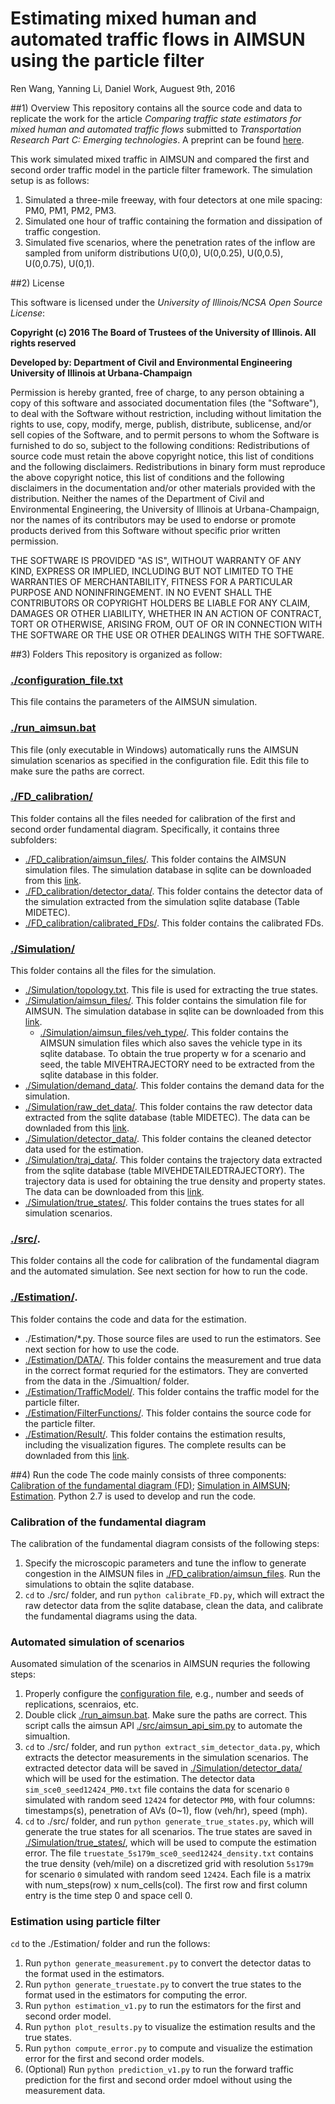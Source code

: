 # Estimating mixed human and automated traffic flows in AIMSUN using the particle filter
Ren Wang, Yanning Li, Daniel Work, Auguest 9th, 2016

##1) Overview
This repository contains all the source code and data to replicate the work for the article *Comparing traffic state estimators for mixed human and automated traffic flows* submitted to *Transportation Research Part C: Emerging technologies*. A preprint can be found [here](https://www.dropbox.com/s/lmbzgdx6r8bnr4u/WangLiWork2016.pdf?dl=0).

This work simulated mixed traffic in AIMSUN and compared the first and second order traffic model in the particle filter framework. The simulation setup is as follows:
1. Simulated a three-mile freeway, with four detectors at one mile spacing: PM0, PM1, PM2, PM3.
2. Simulated one hour of traffic containing the formation and dissipation of traffic congestion.
3. Simulated five scenarios, where the penetration rates of the inflow are sampled from uniform distributions U(0,0), U(0,0.25), U(0,0.5), U(0,0.75), U(0,1). 

##2) License

This software is licensed under the *University of Illinois/NCSA Open Source License*:

**Copyright (c) 2016 The Board of Trustees of the University of Illinois. All rights reserved**

**Developed by: Department of Civil and Environmental Engineering University of Illinois at Urbana-Champaign**

Permission is hereby granted, free of charge, to any person obtaining a copy of this software and associated documentation files (the "Software"), to deal with the Software without restriction, including without limitation the rights to use, copy, modify, merge, publish, distribute, sublicense, and/or sell copies of the Software, and to permit persons to whom the Software is furnished to do so, subject to the following conditions: Redistributions of source code must retain the above copyright notice, this list of conditions and the following disclaimers. Redistributions in binary form must reproduce the above copyright notice, this list of conditions and the following disclaimers in the documentation and/or other materials provided with the distribution. Neither the names of the Department of Civil and Environmental Engineering, the University of Illinois at Urbana-Champaign, nor the names of its contributors may be used to endorse or promote products derived from this Software without specific prior written permission.

THE SOFTWARE IS PROVIDED "AS IS", WITHOUT WARRANTY OF ANY KIND, EXPRESS OR IMPLIED, INCLUDING BUT NOT LIMITED TO THE WARRANTIES OF MERCHANTABILITY, FITNESS FOR A PARTICULAR PURPOSE AND NONINFRINGEMENT. IN NO EVENT SHALL THE CONTRIBUTORS OR COPYRIGHT HOLDERS BE LIABLE FOR ANY CLAIM, DAMAGES OR OTHER LIABILITY, WHETHER IN AN ACTION OF CONTRACT, TORT OR OTHERWISE, ARISING FROM, OUT OF OR IN CONNECTION WITH THE SOFTWARE OR THE USE OR OTHER DEALINGS WITH THE SOFTWARE.

##3) Folders
This repository is organized as follow:

### [./configuration_file.txt](https://github.com/Lab-Work/AIMSUN_with_AVs/blob/master/configuration_file.txt)
This file contains the parameters of the AIMSUN simulation.

### [./run_aimsun.bat](https://github.com/Lab-Work/AIMSUN_with_AVs/blob/master/run_aimsun.bat) 
This file (only executable in Windows) automatically runs the AIMSUN simulation scenarios as specified in the configuration file. Edit this file to make sure the paths are correct.

### [./FD_calibration/](https://github.com/Lab-Work/AIMSUN_with_AVs/tree/master/FD_calibration)
This folder contains all the files needed for calibration of the first and second order fundamental diagram. Specifically, it contains three subfolders:
- [./FD_calibration/aimsun_files/](https://github.com/Lab-Work/AIMSUN_with_AVs/tree/master/FD_calibration/aimsun_files). This folder contains the AIMSUN simulation files. The simulation database in sqlite can be downloaded from this [link](https://uofi.box.com/s/ldlolkbtwoloff9y9p8ap4glaqix7ufg).
- [./FD_calibration/detector_data/](https://github.com/Lab-Work/AIMSUN_with_AVs/tree/master/FD_calibration/detector_data). This folder contains the detector data of the simulation extracted from the simulation sqlite database (Table MIDETEC).
- [./FD_calibration/calibrated_FDs/](https://github.com/Lab-Work/AIMSUN_with_AVs/tree/master/FD_calibration/calibrated_FDs). This folder contains the calibrated FDs.

### [./Simulation/](https://github.com/Lab-Work/AIMSUN_with_AVs/tree/master/Simulation)
This folder contains all the files for the simulation.
- [./Simulation/topology.txt](https://github.com/Lab-Work/AIMSUN_with_AVs/blob/master/Simulation/topology.txt). This file is used for extracting the true states.
- [./Simulation/aimsun_files/](https://github.com/Lab-Work/AIMSUN_with_AVs/tree/master/Simulation/aimsun_files). This folder contains the simulation file for AIMSUN. The simulation database in sqlite can be downloaded from this [link](https://uofi.box.com/s/yzbi3a7hyzihg00oam8uhf3qa79gzpf0). 
  * [./Simulation/aimsun_files/veh_type/](https://github.com/Lab-Work/AIMSUN_with_AVs/tree/master/Simulation/aimsun_files/veh_types). This folder contains the AIMSUN simulation files which also saves the vehicle type in its sqlite database. To obtain the true property w for a scenario and seed, the table MIVEHTRAJECTORY need to be extracted from the sqlite database in this folder.
- [./Simulation/demand_data/](https://github.com/Lab-Work/AIMSUN_with_AVs/tree/master/Simulation/demand_data). This folder contains the demand data for the simulation. 
- [./Simulation/raw_det_data/](https://github.com/Lab-Work/AIMSUN_with_AVs/tree/master/Simulation/raw_det_data). This folder contains the raw detector data extracted from the sqlite database (table MIDETEC). The data can be downladed from this [link](https://uofi.box.com/s/9u0pm39ttqc85660ulj3c0dqrmqk0y56).
- [./Simulation/detector_data/](https://github.com/Lab-Work/AIMSUN_with_AVs/tree/master/Simulation/detector_data). This folder contains the cleaned detector data used for the estimation. 
- [./Simulation/traj_data/](https://github.com/Lab-Work/AIMSUN_with_AVs/tree/master/Simulation/traj_data). This folder contains the trajectory data extracted from the sqlite database (table MIVEHDETAILEDTRAJECTORY). The trajectory data is used for obtaining the true density and property states. The data can be downloaded from this [link](https://uofi.app.box.com/s/xwq4l1haex3oufgce3o6fhoyrabatg71). 
- [./Simulation/true_states/](https://github.com/Lab-Work/AIMSUN_with_AVs/tree/master/Simulation/true_states). This folder contains the trues states for all simulation scenarios. 

### [./src/](https://github.com/Lab-Work/AIMSUN_with_AVs/tree/master/src). 
This folder contains all the code for calibration of the fundamental diagram and the automated simulation. See next section for how to run the code. 

### [./Estimation/](https://github.com/Lab-Work/AIMSUN_with_AVs/tree/master/Estimation). 
This folder contains the code and data for the estimation. 
- ./Estimation/*.py. Those source files are used to run the estimators. See next section for how to use the code.
- [./Estimation/DATA/](https://github.com/Lab-Work/AIMSUN_with_AVs/tree/master/Estimation/DATA). This folder contains the measurement and true data in the correct format requried for the estimators. They are converted from the data in the ./Simualtion/ folder. 
- [./Estimation/TrafficModel/](https://github.com/Lab-Work/AIMSUN_with_AVs/tree/master/Estimation/TrafficModel). This folder contains the traffic model for the particle filter.
- [./Estimation/FilterFunctions/](https://github.com/Lab-Work/AIMSUN_with_AVs/tree/master/Estimation/FilterFunctions). This folder contains the source code for the particle filter.
- [./Estimation/Result/](https://github.com/Lab-Work/AIMSUN_with_AVs/tree/master/Estimation/Result). This folder contains the estimation results, including the visualization figures. The complete results can be downladed from this [link](https://uofi.box.com/s/z9y73m12lryazmddqhvsz8zglc2sm6tr).

##4) Run the code
The code mainly consists of three components: [Calibration of the fundamental diagram (FD)](https://github.com/Lab-Work/AIMSUN_with_AVs/tree/master/FD_calibration); [Simulation in AIMSUN](https://github.com/Lab-Work/AIMSUN_with_AVs/tree/master/Simulation); [Estimation](https://github.com/Lab-Work/AIMSUN_with_AVs/tree/master/Estimation). Python 2.7 is used to develop and run the code. 

### Calibration of the fundamental diagram
The calibration of the fundamental diagram consists of the following steps:

1. Specify the microscopic parameters and tune the inflow to generate congestion in the AIMSUN files in [./FD_calibration/aimsun_files](https://github.com/Lab-Work/AIMSUN_with_AVs/tree/master/FD_calibration/aimsun_files). Run the simulations to obtain the sqlite database.
2. `cd` to ./src/ folder, and run `python calibrate_FD.py`, which will extract the raw detector data from the sqlite database, clean the data, and calibrate the fundamental diagrams using the data. 

### Automated simulation of scenarios
Ausomated simulation of the scenarios in AIMSUN requries the following steps:

1. Properly configure the [configuration file](https://github.com/Lab-Work/AIMSUN_with_AVs/blob/master/configuration_file.txt), e.g., number and seeds of replications, scenraios, etc.
2. Double click [./run_aimsun.bat](https://github.com/Lab-Work/AIMSUN_with_AVs/blob/master/run_aimsun.bat). Make sure the paths are correct. This script calls the aimsun API [./src/aimsun\_api\_sim.py](https://github.com/Lab-Work/AIMSUN_with_AVs/blob/master/src/aimsun_api_sim.py) to automate the simualtion. 
3. `cd` to ./src/ folder, and run `python extract_sim_detector_data.py`, which extracts the detector measurements in the simulation scenarios. The extracted detector data will be saved in [./Simulation/detector_data/](https://github.com/Lab-Work/AIMSUN_with_AVs/tree/master/Simulation/detector_data) which will be used for the estimation. The detector data `sim_sce0_seed12424_PM0.txt` file contains the data for scenario `0` simulated with random seed `12424` for detector `PM0`, with four columns: timestamps(s), penetration of AVs (0~1), flow (veh/hr), speed (mph).
4. `cd` to ./src/ folder, and run `python generate_true_states.py`, which will generate the true states for all scenarios. The true states are saved in [./Simulation/true_states/](https://github.com/Lab-Work/AIMSUN_with_AVs/tree/master/Simulation/true_states), which will be used to compute the estimation error. The file `truestate_5s179m_sce0_seed12424_density.txt` contains the true density (veh/mile) on a discretized grid with resolution `5s179m` for scenario `0` simulated with random seed `12424`. Each file is a matrix with num\_steps(row) x num\_cells(col). The first row and first column entry is the time step 0 and space cell 0. 

### Estimation using particle filter
`cd` to the ./Estimation/ folder and run the follows:

1. Run `python generate_measurement.py` to convert the detector datas to the format used in the estimators.
2. Run `python generate_truestate.py` to convert the true states to the format used in the estimators for computing the error.
3. Run `python estimation_v1.py` to run the estimators for the first and second order model.
4. Run `python plot_results.py` to visualize the estimation results and the true states. 
5. Run `python compute_error.py` to compute and visualize the estimation error for the first and second order models. 
6. (Optional) Run `python prediction_v1.py` to run the forward traffic prediction for the first and second order mdoel without using the measurement data.







